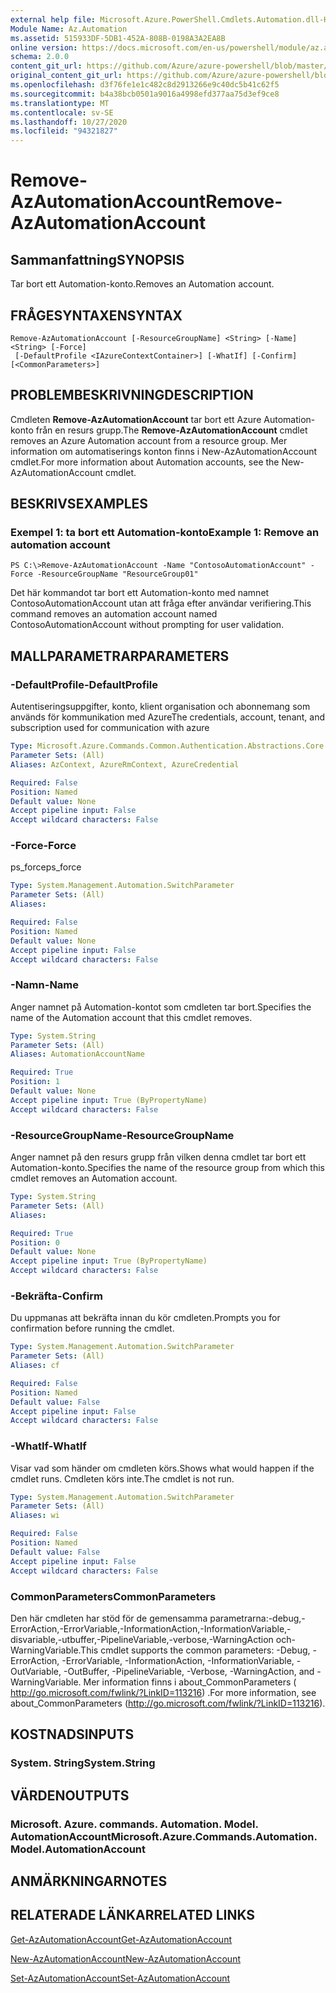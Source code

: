 ```yaml
---
external help file: Microsoft.Azure.PowerShell.Cmdlets.Automation.dll-Help.xml
Module Name: Az.Automation
ms.assetid: 515933DF-5DB1-452A-808B-0198A3A2EA8B
online version: https://docs.microsoft.com/en-us/powershell/module/az.automation/remove-azautomationaccount
schema: 2.0.0
content_git_url: https://github.com/Azure/azure-powershell/blob/master/src/Automation/Automation/help/Remove-AzAutomationAccount.md
original_content_git_url: https://github.com/Azure/azure-powershell/blob/master/src/Automation/Automation/help/Remove-AzAutomationAccount.md
ms.openlocfilehash: d3f76fe1e1c482c8d2913266e9c40dc5b41c62f5
ms.sourcegitcommit: b4a38bcb0501a9016a4998efd377aa75d3ef9ce8
ms.translationtype: MT
ms.contentlocale: sv-SE
ms.lasthandoff: 10/27/2020
ms.locfileid: "94321827"
---
```

# <span data-ttu-id="b99b4-101">Remove-AzAutomationAccount</span><span class="sxs-lookup"><span data-stu-id="b99b4-101">Remove-AzAutomationAccount</span></span>

## <span data-ttu-id="b99b4-102">Sammanfattning</span><span class="sxs-lookup"><span data-stu-id="b99b4-102">SYNOPSIS</span></span>
<span data-ttu-id="b99b4-103">Tar bort ett Automation-konto.</span><span class="sxs-lookup"><span data-stu-id="b99b4-103">Removes an Automation account.</span></span>

## <span data-ttu-id="b99b4-104">FRÅGESYNTAXEN</span><span class="sxs-lookup"><span data-stu-id="b99b4-104">SYNTAX</span></span>

```
Remove-AzAutomationAccount [-ResourceGroupName] <String> [-Name] <String> [-Force]
 [-DefaultProfile <IAzureContextContainer>] [-WhatIf] [-Confirm] [<CommonParameters>]
```

## <span data-ttu-id="b99b4-105">PROBLEMBESKRIVNING</span><span class="sxs-lookup"><span data-stu-id="b99b4-105">DESCRIPTION</span></span>
<span data-ttu-id="b99b4-106">Cmdleten **Remove-AzAutomationAccount** tar bort ett Azure Automation-konto från en resurs grupp.</span><span class="sxs-lookup"><span data-stu-id="b99b4-106">The **Remove-AzAutomationAccount** cmdlet removes an Azure Automation account from a resource group.</span></span>
<span data-ttu-id="b99b4-107">Mer information om automatiserings konton finns i New-AzAutomationAccount cmdlet.</span><span class="sxs-lookup"><span data-stu-id="b99b4-107">For more information about Automation accounts, see the New-AzAutomationAccount cmdlet.</span></span>

## <span data-ttu-id="b99b4-108">BESKRIVS</span><span class="sxs-lookup"><span data-stu-id="b99b4-108">EXAMPLES</span></span>

### <span data-ttu-id="b99b4-109">Exempel 1: ta bort ett Automation-konto</span><span class="sxs-lookup"><span data-stu-id="b99b4-109">Example 1: Remove an automation account</span></span>
```
PS C:\>Remove-AzAutomationAccount -Name "ContosoAutomationAccount" -Force -ResourceGroupName "ResourceGroup01"
```

<span data-ttu-id="b99b4-110">Det här kommandot tar bort ett Automation-konto med namnet ContosoAutomationAccount utan att fråga efter användar verifiering.</span><span class="sxs-lookup"><span data-stu-id="b99b4-110">This command removes an automation account named ContosoAutomationAccount without prompting for user validation.</span></span>

## <span data-ttu-id="b99b4-111">MALLPARAMETRAR</span><span class="sxs-lookup"><span data-stu-id="b99b4-111">PARAMETERS</span></span>

### <span data-ttu-id="b99b4-112">-DefaultProfile</span><span class="sxs-lookup"><span data-stu-id="b99b4-112">-DefaultProfile</span></span>
<span data-ttu-id="b99b4-113">Autentiseringsuppgifter, konto, klient organisation och abonnemang som används för kommunikation med Azure</span><span class="sxs-lookup"><span data-stu-id="b99b4-113">The credentials, account, tenant, and subscription used for communication with azure</span></span>

```yaml
Type: Microsoft.Azure.Commands.Common.Authentication.Abstractions.Core.IAzureContextContainer
Parameter Sets: (All)
Aliases: AzContext, AzureRmContext, AzureCredential

Required: False
Position: Named
Default value: None
Accept pipeline input: False
Accept wildcard characters: False
```

### <span data-ttu-id="b99b4-114">-Force</span><span class="sxs-lookup"><span data-stu-id="b99b4-114">-Force</span></span>
<span data-ttu-id="b99b4-115">ps_force</span><span class="sxs-lookup"><span data-stu-id="b99b4-115">ps_force</span></span>

```yaml
Type: System.Management.Automation.SwitchParameter
Parameter Sets: (All)
Aliases:

Required: False
Position: Named
Default value: None
Accept pipeline input: False
Accept wildcard characters: False
```

### <span data-ttu-id="b99b4-116">-Namn</span><span class="sxs-lookup"><span data-stu-id="b99b4-116">-Name</span></span>
<span data-ttu-id="b99b4-117">Anger namnet på Automation-kontot som cmdleten tar bort.</span><span class="sxs-lookup"><span data-stu-id="b99b4-117">Specifies the name of the Automation account that this cmdlet removes.</span></span>

```yaml
Type: System.String
Parameter Sets: (All)
Aliases: AutomationAccountName

Required: True
Position: 1
Default value: None
Accept pipeline input: True (ByPropertyName)
Accept wildcard characters: False
```

### <span data-ttu-id="b99b4-118">-ResourceGroupName</span><span class="sxs-lookup"><span data-stu-id="b99b4-118">-ResourceGroupName</span></span>
<span data-ttu-id="b99b4-119">Anger namnet på den resurs grupp från vilken denna cmdlet tar bort ett Automation-konto.</span><span class="sxs-lookup"><span data-stu-id="b99b4-119">Specifies the name of the resource group from which this cmdlet removes an Automation account.</span></span>

```yaml
Type: System.String
Parameter Sets: (All)
Aliases:

Required: True
Position: 0
Default value: None
Accept pipeline input: True (ByPropertyName)
Accept wildcard characters: False
```

### <span data-ttu-id="b99b4-120">-Bekräfta</span><span class="sxs-lookup"><span data-stu-id="b99b4-120">-Confirm</span></span>
<span data-ttu-id="b99b4-121">Du uppmanas att bekräfta innan du kör cmdleten.</span><span class="sxs-lookup"><span data-stu-id="b99b4-121">Prompts you for confirmation before running the cmdlet.</span></span>

```yaml
Type: System.Management.Automation.SwitchParameter
Parameter Sets: (All)
Aliases: cf

Required: False
Position: Named
Default value: False
Accept pipeline input: False
Accept wildcard characters: False
```

### <span data-ttu-id="b99b4-122">-WhatIf</span><span class="sxs-lookup"><span data-stu-id="b99b4-122">-WhatIf</span></span>
<span data-ttu-id="b99b4-123">Visar vad som händer om cmdleten körs.</span><span class="sxs-lookup"><span data-stu-id="b99b4-123">Shows what would happen if the cmdlet runs.</span></span>
<span data-ttu-id="b99b4-124">Cmdleten körs inte.</span><span class="sxs-lookup"><span data-stu-id="b99b4-124">The cmdlet is not run.</span></span>

```yaml
Type: System.Management.Automation.SwitchParameter
Parameter Sets: (All)
Aliases: wi

Required: False
Position: Named
Default value: False
Accept pipeline input: False
Accept wildcard characters: False
```

### <span data-ttu-id="b99b4-125">CommonParameters</span><span class="sxs-lookup"><span data-stu-id="b99b4-125">CommonParameters</span></span>
<span data-ttu-id="b99b4-126">Den här cmdleten har stöd för de gemensamma parametrarna:-debug,-ErrorAction,-ErrorVariable,-InformationAction,-InformationVariable,-disvariable,-utbuffer,-PipelineVariable,-verbose,-WarningAction och-WarningVariable.</span><span class="sxs-lookup"><span data-stu-id="b99b4-126">This cmdlet supports the common parameters: -Debug, -ErrorAction, -ErrorVariable, -InformationAction, -InformationVariable, -OutVariable, -OutBuffer, -PipelineVariable, -Verbose, -WarningAction, and -WarningVariable.</span></span> <span data-ttu-id="b99b4-127">Mer information finns i about_CommonParameters ( http://go.microsoft.com/fwlink/?LinkID=113216) .</span><span class="sxs-lookup"><span data-stu-id="b99b4-127">For more information, see about_CommonParameters (http://go.microsoft.com/fwlink/?LinkID=113216).</span></span>

## <span data-ttu-id="b99b4-128">KOSTNADS</span><span class="sxs-lookup"><span data-stu-id="b99b4-128">INPUTS</span></span>

### <span data-ttu-id="b99b4-129">System. String</span><span class="sxs-lookup"><span data-stu-id="b99b4-129">System.String</span></span>

## <span data-ttu-id="b99b4-130">VÄRDEN</span><span class="sxs-lookup"><span data-stu-id="b99b4-130">OUTPUTS</span></span>

### <span data-ttu-id="b99b4-131">Microsoft. Azure. commands. Automation. Model. AutomationAccount</span><span class="sxs-lookup"><span data-stu-id="b99b4-131">Microsoft.Azure.Commands.Automation.Model.AutomationAccount</span></span>

## <span data-ttu-id="b99b4-132">ANMÄRKNINGAR</span><span class="sxs-lookup"><span data-stu-id="b99b4-132">NOTES</span></span>

## <span data-ttu-id="b99b4-133">RELATERADE LÄNKAR</span><span class="sxs-lookup"><span data-stu-id="b99b4-133">RELATED LINKS</span></span>

[<span data-ttu-id="b99b4-134">Get-AzAutomationAccount</span><span class="sxs-lookup"><span data-stu-id="b99b4-134">Get-AzAutomationAccount</span></span>](./Get-AzAutomationAccount.md)

[<span data-ttu-id="b99b4-135">New-AzAutomationAccount</span><span class="sxs-lookup"><span data-stu-id="b99b4-135">New-AzAutomationAccount</span></span>](./New-AzAutomationAccount.md)

[<span data-ttu-id="b99b4-136">Set-AzAutomationAccount</span><span class="sxs-lookup"><span data-stu-id="b99b4-136">Set-AzAutomationAccount</span></span>](./Set-AzAutomationAccount.md)


